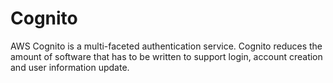 
# Cognito

AWS Cognito is a multi-faceted authentication service. Cognito reduces the amount of software that has to be written to support login, account creation and user information update.
